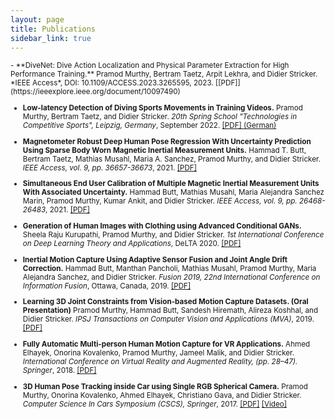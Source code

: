 ```yaml
---
layout: page
title: Publications
sidebar_link: true
---
```


<small>
- **DiveNet: Dive Action Localization and Physical Parameter Extraction for High Performance Training.** Pramod Murthy, Bertram Taetz, Arpit Lekhra, and Didier Stricker.  *IEEE Access*, DOI: 10.1109/ACCESS.2023.3265595, 2023.  [[PDF]](https://ieeexplore.ieee.org/document/10097490)

- **Low-latency Detection of Diving Sports Movements in Training Videos.** Pramod Murthy, Bertram Taetz, and Didier Stricker. *20th Spring School "Technologies in Competitive Sports", Leipzig, Germany*, September 2022. [[PDF] (German)](https://sport-iat.de/fileadmin/user_upload/Veranstaltungen/FJS-2022/Abstracts/Murthy.pdf)

- **Magnetometer Robust Deep Human Pose Regression With Uncertainty Prediction Using Sparse Body Worn Magnetic Inertial Measurement Units.** Hammad T. Butt, Bertram Taetz, Mathias Musahl, Maria A. Sanchez, Pramod Murthy, and Didier Stricker. *IEEE Access, vol. 9, pp. 36657-36673*, 2021.  [[PDF]](https://ieeexplore.ieee.org/document/9363874)

- **Simultaneous End User Calibration of Multiple Magnetic Inertial Measurement Units With Associated Uncertainty.** Hammad Butt, Mathias Musahl, Maria Alejandra Sanchez Marin, Pramod Murthy, Kumar Ankit, and Didier Stricker. *IEEE Access, vol. 9, pp. 26468-26483*, 2021.  [[PDF]](https://ieeexplore.ieee.org/document/9348890)

- **Generation of Human Images with Clothing using Advanced Conditional GANs.** Sheela Raju Kurupathi, Pramod Murthy, and Didier Stricker. *1st International Conference on Deep Learning Theory and Applications*, DeLTA 2020.  [[PDF]](https://www.dfki.de/fileadmin/user_upload/import/11069_DeLTA_2020_17_CR.pdf)

- **Inertial Motion Capture Using Adaptive Sensor Fusion and Joint Angle Drift Correction.** Hammad Butt, Manthan Pancholi, Mathias Musahl, Pramod Murthy, Maria Alejandra Sanchez, and Didier Stricker.  *Fusion 2019, 22nd International Conference on Information Fusion*, Ottawa, Canada, 2019. [[PDF]](https://ieeexplore.ieee.org/document/9011359)

- **Learning 3D Joint Constraints from Vision-based Motion Capture Datasets. (Oral Presentation)** Pramod Murthy, Hammad Butt, Sandesh Hiremath, Alireza Koshhal, and Didier Stricker. *IPSJ Transactions on Computer Vision and Applications (MVA)*, 2019.  [[PDF]](https://ipsjcva.springeropen.com/articles/10.1186/s41074-019-0057-z)

- **Fully Automatic Multi-person Human Motion Capture for VR Applications.**  Ahmed Elhayek, Onorina Kovalenko, Pramod Murthy, Jameel Malik, and Didier Stricker. *International Conference on Virtual Reality and Augmented Reality, (pp. 28–47). Springer*, 2018.  [[PDF]](https://www.dfki.de/fileadmin/user_upload/import/9952_Elhayek2018_EuroVR_Multi-person_Human_Motion_Capture.pdf)

- **3D Human Pose Tracking inside Car using Single RGB Spherical Camera.** Pramod Murthy, Onorina Kovalenko, Ahmed Elhayek, Christiano Gava, and Didier Stricker. *Computer Science In Cars Symposium (CSCS), Springer*, 2017. [[PDF]](https://www.dfki.de/fileadmin/user_upload/import/9349_Murthy_2017_ACM_CSCS_3D_Human_Pose_Spherical.pdf) [[Video]](http://av.dfki.de/~murthy/demos/theta_demo.mp4)

<small/>
